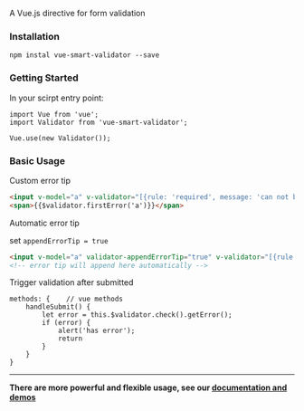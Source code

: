 A Vue.js directive for form validation 

### Installation

```
npm instal vue-smart-validator --save
```

### Getting Started

In your scirpt entry point:
```
import Vue from 'vue';
import Validator from 'vue-smart-validator';

Vue.use(new Validator());
```

### Basic Usage

Custom error tip
```html
<input v-model="a" v-validator="[{rule: 'required', message: 'can not be null'}, {rule: 'number', message: 'must be number'}]">
<span>{{$validator.firstError('a')}}</span>
```

Automatic error tip

set ``appendErrorTip = true``
```html
<input v-model="a" validator-appendErrorTip="true" v-validator="[{rule: 'required', message: 'can not be null'}, {rule: 'number', message: 'must be number'}]">
<!-- error tip will append here automatically -->
```

Trigger validation after submitted
```
methods: {    // vue methods
    handleSubmit() {
        let error = this.$validator.check().getError();
        if (error) {
            alert('has error');
            return
        }
    }
}
```

----

**There are more powerful and flexible usage, see our [documentation and demos](#)**
